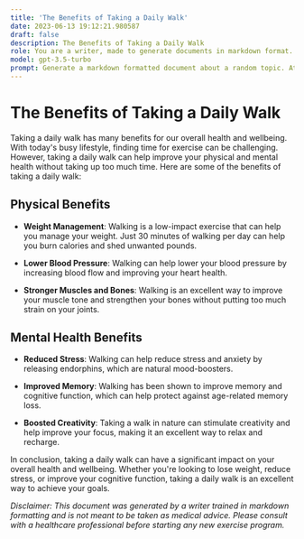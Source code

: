 ```yaml
---
title: 'The Benefits of Taking a Daily Walk'
date: 2023-06-13 19:12:21.980587
draft: false
description: The Benefits of Taking a Daily Walk
role: You are a writer, made to generate documents in markdown format. It is very important that all of the documents you generate are in valid markdown format.
model: gpt-3.5-turbo
prompt: Generate a markdown formatted document about a random topic. At the bottom, include a disclaimer explaining that the document was generated by you. The first line of the document should be the title. Make sure that the entire document is in proper markdown format, using a mix of various tags to make the document visually appealing.
---
```


# The Benefits of Taking a Daily Walk

Taking a daily walk has many benefits for our overall health and wellbeing. With today's busy lifestyle, finding time for exercise can be challenging. However, taking a daily walk can help improve your physical and mental health without taking up too much time. Here are some of the benefits of taking a daily walk:

## Physical Benefits

- **Weight Management**: Walking is a low-impact exercise that can help you manage your weight. Just 30 minutes of walking per day can help you burn calories and shed unwanted pounds.

- **Lower Blood Pressure**: Walking can help lower your blood pressure by increasing blood flow and improving your heart health.

- **Stronger Muscles and Bones**: Walking is an excellent way to improve your muscle tone and strengthen your bones without putting too much strain on your joints.

## Mental Health Benefits

- **Reduced Stress**: Walking can help reduce stress and anxiety by releasing endorphins, which are natural mood-boosters.

- **Improved Memory**: Walking has been shown to improve memory and cognitive function, which can help protect against age-related memory loss.

- **Boosted Creativity**: Taking a walk in nature can stimulate creativity and help improve your focus, making it an excellent way to relax and recharge.

In conclusion, taking a daily walk can have a significant impact on your overall health and wellbeing. Whether you're looking to lose weight, reduce stress, or improve your cognitive function, taking a daily walk is an excellent way to achieve your goals.

*Disclaimer: This document was generated by a writer trained in markdown formatting and is not meant to be taken as medical advice. Please consult with a healthcare professional before starting any new exercise program.*